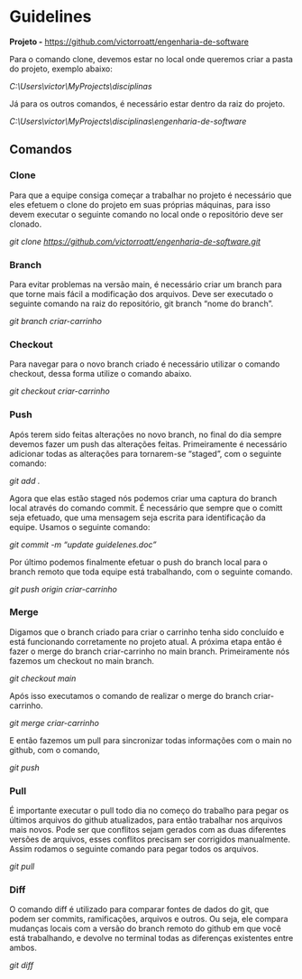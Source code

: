 # Guidelines

**Projeto -** https://github.com/victorroatt/engenharia-de-software

Para o comando clone, devemos estar no local onde queremos criar a pasta do projeto, exemplo abaixo:

_C:\Users\victor\MyProjects\disciplinas_

Já para os outros comandos, é necessário estar dentro da raiz do projeto.

_C:\Users\victor\MyProjects\disciplinas\engenharia-de-software_

## Comandos

### Clone

Para que a equipe consiga começar a trabalhar no projeto é necessário que eles efetuem o clone do projeto em suas próprias máquinas, para isso devem executar o seguinte comando no local onde o repositório deve ser clonado.

_git clone https://github.com/victorroatt/engenharia-de-software.git_

### Branch

Para evitar problemas na versão main, é necessário criar um branch para que torne mais fácil a modificação dos arquivos. Deve ser executado o seguinte comando na raiz do repositório, git branch “nome do branch”.

_git branch criar-carrinho_

### Checkout

Para navegar para o novo branch criado é necessário utilizar o comando checkout, dessa forma utilize o comando abaixo.

_git checkout criar-carrinho_

### Push

Após terem sido feitas alterações no novo branch, no final do dia sempre devemos fazer um push das alterações feitas. Primeiramente é necessário adicionar todas as alterações para tornarem-se “staged”, com o seguinte comando:

_git add ._

Agora que elas estão staged nós podemos criar uma captura do branch local através do comando commit. É necessário que sempre que o comitt seja efetuado, que uma mensagem seja escrita para identificação da equipe. Usamos o seguinte comando:

_git commit -m “update guidelenes.doc”_

Por último podemos finalmente efetuar o push do branch local para o branch remoto que toda equipe está trabalhando, com o seguinte comando.

_git push origin criar-carrinho_

### Merge

Digamos que o branch criado para criar o carrinho tenha sido concluído e está funcionando corretamente no projeto atual. A próxima etapa então é fazer o merge do branch criar-carrinho no main branch. Primeiramente nós fazemos um checkout no main branch.

_git checkout main_

Após isso executamos o comando de realizar o merge do branch criar-carrinho.

_git merge criar-carrinho_

E então fazemos um pull para sincronizar todas informações com o main no github, com o comando,

_git push_

### Pull

É importante executar o pull todo dia no começo do trabalho para pegar os últimos arquivos do github atualizados, para então trabalhar nos arquivos mais novos. Pode ser que conflitos sejam gerados com as duas diferentes versões de arquivos, esses conflitos precisam ser corrigidos manualmente. Assim rodamos o seguinte comando para pegar todos os arquivos.

_git pull_

### Diff

O comando diff é utilizado para comparar fontes de dados do git, que podem ser commits, ramificações, arquivos e outros. Ou seja, ele compara mudanças locais com a versão do branch remoto do github em que você está trabalhando, e devolve no terminal todas as diferenças existentes entre ambos.

_git diff_


